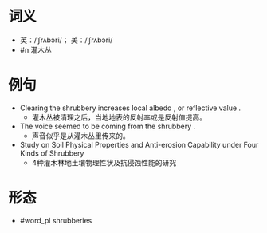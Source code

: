 # 词义
- 英：/ˈʃrʌbəri/； 美：/ˈʃrʌbəri/
- #n 灌木丛
# 例句
- Clearing the shrubbery increases local albedo , or reflective value .
	- 灌木丛被清理之后，当地地表的反射率或是反射值提高。
- The voice seemed to be coming from the shrubbery .
	- 声音似乎是从灌木丛里传来的。
- Study on Soil Physical Properties and Anti-erosion Capability under Four Kinds of Shrubbery
	- 4种灌木林地土壤物理性状及抗侵蚀性能的研究
# 形态
- #word_pl shrubberies
